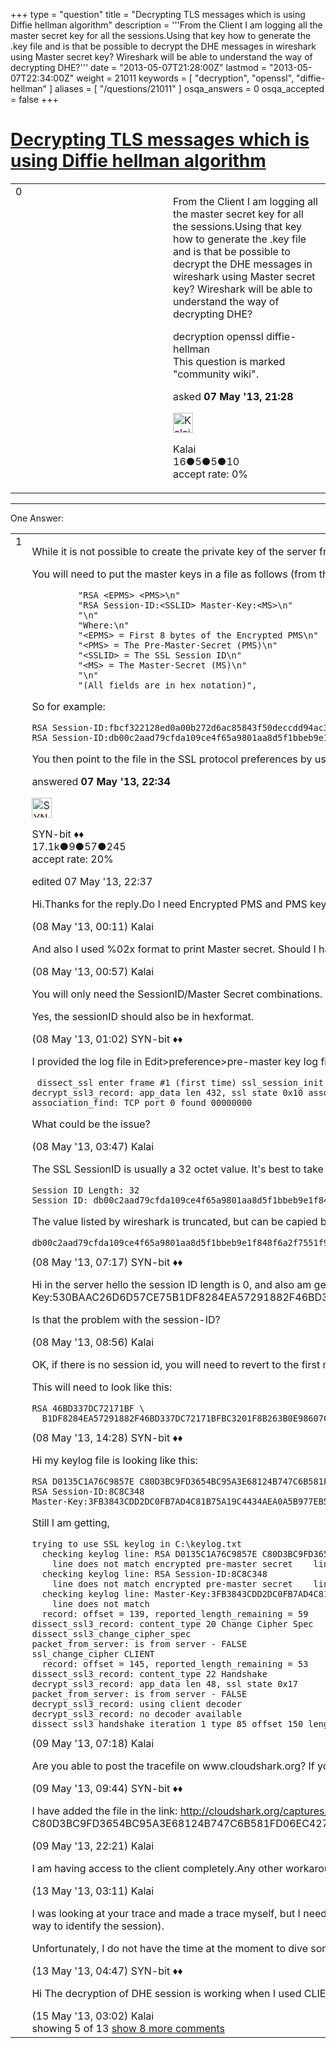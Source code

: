 +++
type = "question"
title = "Decrypting TLS messages which is using Diffie hellman algorithm"
description = '''From the Client I am logging all the master secret key for all the sessions.Using that key how to generate the .key file and is that be possible to decrypt the DHE messages in wireshark using Master secret key? Wireshark will be able to understand the way of decrypting DHE?'''
date = "2013-05-07T21:28:00Z"
lastmod = "2013-05-07T22:34:00Z"
weight = 21011
keywords = [ "decryption", "openssl", "diffie-hellman" ]
aliases = [ "/questions/21011" ]
osqa_answers = 0
osqa_accepted = false
+++

<div class="headNormal">

# [Decrypting TLS messages which is using Diffie hellman algorithm](/questions/21011/decrypting-tls-messages-which-is-using-diffie-hellman-algorithm)

</div>

<div id="main-body">

<div id="askform">

<table id="question-table" style="width:100%;"><colgroup><col style="width: 50%" /><col style="width: 50%" /></colgroup><tbody><tr class="odd"><td style="width: 30px; vertical-align: top"><div class="vote-buttons"><div id="post-21011-score" class="post-score" title="current number of votes">0</div><div id="favorite-count" class="favorite-count"></div></div></td><td><div id="item-right"><div class="question-body"><p>From the Client I am logging all the master secret key for all the sessions.Using that key how to generate the .key file and is that be possible to decrypt the DHE messages in wireshark using Master secret key? Wireshark will be able to understand the way of decrypting DHE?</p></div><div id="question-tags" class="tags-container tags">decryption openssl diffie-hellman</div><div id="question-controls" class="post-controls"><div class="community-wiki">This question is marked "community wiki".</div></div><div class="post-update-info-container"><div class="post-update-info post-update-info-user"><p>asked <strong>07 May '13, 21:28</strong></p><img src="https://secure.gravatar.com/avatar/3606fb2f161676306a345c0e2809e550?s=32&amp;d=identicon&amp;r=g" class="gravatar" width="32" height="32" alt="Kalai&#39;s gravatar image" /><p>Kalai<br />
<span class="score" title="16 reputation points">16</span><span title="5 badges"><span class="badge1">●</span><span class="badgecount">5</span></span><span title="5 badges"><span class="silver">●</span><span class="badgecount">5</span></span><span title="10 badges"><span class="bronze">●</span><span class="badgecount">10</span></span><br />
<span class="accept_rate" title="Rate of the user&#39;s accepted answers">accept rate:</span> <span title="Kalai has no accepted answers">0%</span></p></div></div><div id="comments-container-21011" class="comments-container"></div><div id="comment-tools-21011" class="comment-tools"></div><div class="clear"></div><div id="comment-21011-form-container" class="comment-form-container"></div><div class="clear"></div></div></td></tr></tbody></table>

------------------------------------------------------------------------

<div class="tabBar">

<span id="sort-top"></span>

<div class="headQuestions">

One Answer:

</div>

</div>

<span id="21012"></span>

<div id="answer-container-21012" class="answer">

<table style="width:100%;"><colgroup><col style="width: 50%" /><col style="width: 50%" /></colgroup><tbody><tr class="odd"><td style="width: 30px; vertical-align: top"><div class="vote-buttons"><div id="post-21012-score" class="post-score" title="current number of votes">1</div></div></td><td><div class="item-right"><div class="answer-body"><p>While it is not possible to create the private key of the server from the master keys, you will be able to decrypt the sessions in the tracefile that correspond to the logged master keys.</p><p>You will need to put the master keys in a file as follows (from the source code):</p><pre><code>         &quot;RSA &lt;EPMS&gt; &lt;PMS&gt;\n&quot;
         &quot;RSA Session-ID:&lt;SSLID&gt; Master-Key:&lt;MS&gt;\n&quot;
         &quot;\n&quot;
         &quot;Where:\n&quot;
         &quot;&lt;EPMS&gt; = First 8 bytes of the Encrypted PMS\n&quot;
         &quot;&lt;PMS&gt; = The Pre-Master-Secret (PMS)\n&quot;
         &quot;&lt;SSLID&gt; = The SSL Session ID\n&quot;
         &quot;&lt;MS&gt; = The Master-Secret (MS)\n&quot;
         &quot;\n&quot;
         &quot;(All fields are in hex notation)&quot;,</code></pre><p>So for example:</p><pre><code>RSA Session-ID:fbcf322128ed0a00b272d6ac85843f50deccdd94ac33261523189639f5ba189a Master-Key:bda6ea472f6c39a9fcfd5dc79eb161d1a4cae5d924fdde800f276263fd6df1ee8ed246b5a6412e328eb85744c9bf7cf2
RSA Session-ID:db00c2aad79cfda109ce4f65a9801aa8d5f1bbeb9e1f848f6a2f7551f9de7577 Master-Key:92cdc769c670ba6f48cfe756992ad435401a26d0235900c0f67c846b5f360c108df167ca6b6f443f4d2b118de0ccadb8</code></pre><p>You then point to the file in the SSL protocol preferences by using the "(Pre-)Master-secret log filename" setting.</p></div><div class="answer-controls post-controls"></div><div class="post-update-info-container"><div class="post-update-info post-update-info-user"><p>answered <strong>07 May '13, 22:34</strong></p><img src="https://secure.gravatar.com/avatar/7901a94d8fdd1f9f47cda9a32fcfa177?s=32&amp;d=identicon&amp;r=g" class="gravatar" width="32" height="32" alt="SYN-bit&#39;s gravatar image" /><p>SYN-bit ♦♦<br />
<span class="score" title="17094 reputation points"><span>17.1k</span></span><span title="9 badges"><span class="badge1">●</span><span class="badgecount">9</span></span><span title="57 badges"><span class="silver">●</span><span class="badgecount">57</span></span><span title="245 badges"><span class="bronze">●</span><span class="badgecount">245</span></span><br />
<span class="accept_rate" title="Rate of the user&#39;s accepted answers">accept rate:</span> <span title="SYN-bit has 174 accepted answers">20%</span></p></div><div class="post-update-info post-update-info-edited"><p>edited 07 May '13, 22:37</p></div></div><div id="comments-container-21012" class="comments-container"><span id="21014"></span><div id="comment-21014" class="comment"><div id="post-21014-score" class="comment-score"></div><div class="comment-text"><p>Hi.Thanks for the reply.Do I need Encrypted PMS and PMS keys? If so What are those keys? As Master secret is used to encrypt and decrypt the messages in DHE, only master secret and session Id's are not enough like in your example?</p></div><div id="comment-21014-info" class="comment-info"><span class="comment-age">(08 May '13, 00:11)</span> Kalai</div></div><span id="21015"></span><div id="comment-21015" class="comment"><div id="post-21015-score" class="comment-score"></div><div class="comment-text"><p>And also I used %02x format to print Master secret. Should I have to use the same format for session Id's also?</p></div><div id="comment-21015-info" class="comment-info"><span class="comment-age">(08 May '13, 00:57)</span> Kalai</div></div><span id="21016"></span><div id="comment-21016" class="comment"><div id="post-21016-score" class="comment-score"></div><div class="comment-text"><p>You will only need the SessionID/Master Secret combinations. The other format is for the export that Chrome/Firefox can make when compiled with a debug option.</p><p>Yes, the sessionID should also be in hexformat.</p></div><div id="comment-21016-info" class="comment-info"><span class="comment-age">(08 May '13, 01:02)</span> SYN-bit ♦♦</div></div><span id="21020"></span><div id="comment-21020" class="comment"><div id="post-21020-score" class="comment-score"></div><div class="comment-text"><p>I provided the log file in Edit&gt;preference&gt;pre-master key log file tab (RSA Session-ID:9835348 Master-Key:EC6B8B3131B3842CCFB47308B73B31BB9F870E43B1FA26098064B2C724FA14E910D8F509676BA37D74F15AA6351EDBC0) But nothing is happening ... The ssl debug file is showing the following:</p><p><code> dissect_ssl enter frame #1 (first time) ssl_session_init: initializing ptr 056610A4 size 588   conversation = 05660E64, ssl_session = 056610A4   record: offset = 0, reported_length_remaining = 437 dissect_ssl3_record found version 0x0301(TLS 1.0) -&gt; state 0x10 dissect_ssl3_record: content_type 23 Application Data decrypt_ssl3_record: app_data len 432, ssl state 0x10 association_find: TCP port 9970 found 00000000 packet_from_server: is from server - FALSE decrypt_ssl3_record: using client decoder decrypt_ssl3_record: no decoder available association_find: TCP port 9970 found 00000000 association_find: TCP port 3456 found 00000000 association_find: TCP port 0 found 00000000</code></p><p>What could be the issue?</p></div><div id="comment-21020-info" class="comment-info"><span class="comment-age">(08 May '13, 03:47)</span> Kalai</div></div><span id="21028"></span><div id="comment-21028" class="comment"><div id="post-21028-score" class="comment-score"></div><div class="comment-text"><p>The SSL SessionID is usually a 32 octet value. It's best to take it from the ServerHello:</p><pre><code>Session ID Length: 32
Session ID: db00c2aad79cfda109ce4f65a9801aa8d5f1bbeb9e1f848f...</code></pre><p>The value listed by wireshark is truncated, but can be capied by rightclick -&gt; copy -&gt; bytes -&gt; hex stream. This will result in:</p><pre><code>db00c2aad79cfda109ce4f65a9801aa8d5f1bbeb9e1f848f6a2f7551f9de7577</code></pre></div><div id="comment-21028-info" class="comment-info"><span class="comment-age">(08 May '13, 07:17)</span> SYN-bit ♦♦</div></div><span id="21036"></span><div id="comment-21036" class="comment not_top_scorer"><div id="post-21036-score" class="comment-score"></div><div class="comment-text"><p>Hi in the server hello the session ID length is 0, and also am getting the following lines in the debug file checking keylog line: RSA Session-ID:9E7D348s3 line does not match encrypted pre-master secret line does not match checking keylog line: Master-Key:530BAAC26D6D57CE75B1DF8284EA57291882F46BD337DC72171BFBC3201F8B263B0E98607C1F4F673E39052AC70FC23F line does not match</p><p>Is that the problem with the session-ID?</p></div><div id="comment-21036-info" class="comment-info"><span class="comment-age">(08 May '13, 08:56)</span> Kalai</div></div><span id="21040"></span><div id="comment-21040" class="comment not_top_scorer"><div id="post-21040-score" class="comment-score"></div><div class="comment-text"><p>OK, if there is no session id, you will need to revert to the first method of logging the first 8 octets of the encrypted Pre-Mastersecret together with the Pre-Mastersecret. Both in hex notation.</p><p>This will need to look like this:</p><pre><code>RSA 46BD337DC72171BF \
  B1DF8284EA57291882F46BD337DC72171BFBC3201F8B263B0E98607C1FB1DF8284EA57291882F46BD337DC72171BFBC3</code></pre></div><div id="comment-21040-info" class="comment-info"><span class="comment-age">(08 May '13, 14:28)</span> SYN-bit ♦♦</div></div><span id="21055"></span><div id="comment-21055" class="comment not_top_scorer"><div id="post-21055-score" class="comment-score"></div><div class="comment-text"><p>Hi my keylog file is looking like this:</p><pre><code>RSA D0135C1A76C9857E C80D3BC9FD3654BC95A3E68124B747C6B581FD06EC427AEFAD871104F5C42DCFBBF237067FAABF11266A0D76B049CBC3CB68DFC3659736DABEE5CA092B5D05831498F6354EDE3A0CD65DFDA7701C1F4600834FFDE9AA9B5848437255F4391A78E779084ADD5D5F5FEA8E05E8E97F02BC5613C1B73082AF6EB3A0B52BDACBEBC8
RSA Session-ID:8C8C348
Master-Key:3FB3843CDD2DC0FB7AD4C81B75A19C4434AEA0A5B977EB562BB2B099A180B0884CBFC380A03FA767AF01032601703C6B</code></pre><p>Still I am getting,</p><pre><code>trying to use SSL keylog in C:\keylog.txt
  checking keylog line: RSA D0135C1A76C9857E C80D3BC9FD3654BC95A3E68124B747C6B581FD06EC427AEFAD871104F5C42DCFBBF237067FAABF11266A0D76B049CBC3CB68DFC3659736DABEE5CA092B5D05831498F6354EDE3A0CD65DFDA7701C1F4600834FFDE9AA9B5848437255F4391A78E779084ADD5D5F5FEA8E05E8E97F02BC5613C1B73082AF6EB3A0B52BDACBEBC8
    line does not match encrypted pre-master secret    line does not match
  checking keylog line: RSA Session-ID:8C8C348
    line does not match encrypted pre-master secret    line does not match
  checking keylog line: Master-Key:3FB3843CDD2DC0FB7AD4C81B75A19C4434AEA0A5B977EB562BB2B099A180B0884CBFC380A03FA767AF01032601703C6
    line does not match
  record: offset = 139, reported_length_remaining = 59
dissect_ssl3_record: content_type 20 Change Cipher Spec
dissect_ssl3_change_cipher_spec
packet_from_server: is from server - FALSE
ssl_change_cipher CLIENT
  record: offset = 145, reported_length_remaining = 53
dissect_ssl3_record: content_type 22 Handshake
decrypt_ssl3_record: app_data len 48, ssl state 0x17
packet_from_server: is from server - FALSE
decrypt_ssl3_record: using client decoder
decrypt_ssl3_record: no decoder available
dissect_ssl3_handshake iteration 1 type 85 offset 150 length 7676257 bytes, remaining 198</code></pre></div><div id="comment-21055-info" class="comment-info"><span class="comment-age">(09 May '13, 07:18)</span> Kalai</div></div><span id="21061"></span><div id="comment-21061" class="comment not_top_scorer"><div id="post-21061-score" class="comment-score"></div><div class="comment-text"><p>Are you able to post the tracefile on www.cloudshark.org? If you are worried about the application data, only the SSL handshake is needed.</p></div><div id="comment-21061-info" class="comment-info"><span class="comment-age">(09 May '13, 09:44)</span> SYN-bit ♦♦</div></div><span id="21077"></span><div id="comment-21077" class="comment not_top_scorer"><div id="post-21077-score" class="comment-score"></div><div class="comment-text"><p>I have added the file in the link: <a href="http://cloudshark.org/captures/4161807df249">http://cloudshark.org/captures/4161807df249</a> RSA Session-ID:8C8C348 Master-Key:3FB3843CDD2DC0FB7AD4C81B75A19C4434AEA0A5B977EB562BB2B099A180B0884CBFC380A03FA767AF01032601703C6B PreMaster key-C80D3BC9FD3654BC95A3E68124B747C6B581FD06EC427AEFAD871104F5C42DCFBBF237067FAABF11266A0D76B049CBC3CB68DFC3659736DABEE5CA092B5D05831498F6354EDE3A0CD65DFDA7701C1F4600834FFDE9AA9B5848437255F4391A78E779084ADD5D5F5FEA8E05E8E97F02BC5613C1B73082AF6EB3A0B52BDACBEBC8</p></div><div id="comment-21077-info" class="comment-info"><span class="comment-age">(09 May '13, 22:21)</span> Kalai</div></div><span id="21110"></span><div id="comment-21110" class="comment not_top_scorer"><div id="post-21110-score" class="comment-score"></div><div class="comment-text"><p>I am having access to the client completely.Any other workaround which will decrypt the application data in wireshark?</p></div><div id="comment-21110-info" class="comment-info"><span class="comment-age">(13 May '13, 03:11)</span> Kalai</div></div><span id="21111"></span><div id="comment-21111" class="comment not_top_scorer"><div id="post-21111-score" class="comment-score"></div><div class="comment-text"><p>I was looking at your trace and made a trace myself, but I need to look into the source code to see if it is a simple fix to be able to decrypt SSL sessions for which the key has been exchanged by DH. It does not seem to do that now, even though I believe that logging the (pre-)master secret would be enough to go on (as long as it can be indexed in some way to identify the session).</p><p>Unfortunately, I do not have the time at the moment to dive some deeper. So for now I'm afraid there is no decryption possible for DH sessions, not even with the session keys logged.</p></div><div id="comment-21111-info" class="comment-info"><span class="comment-age">(13 May '13, 04:47)</span> SYN-bit ♦♦</div></div><span id="21145"></span><div id="comment-21145" class="comment not_top_scorer"><div id="post-21145-score" class="comment-score"></div><div class="comment-text"><p>Hi The decryption of DHE session is working when I used CLIENT_RANDOM &lt;hex clientrandom=""&gt; &lt;hex masterkey=""&gt;. When I used capital letters for hex it was not working and its working fine when I use small letters.Thanks for your help...</p></div><div id="comment-21145-info" class="comment-info"><span class="comment-age">(15 May '13, 03:02)</span> Kalai</div></div></div><div id="comment-tools-21012" class="comment-tools"><span class="comments-showing"> showing 5 of 13 </span> <a href="#" class="show-all-comments-link">show 8 more comments</a></div><div class="clear"></div><div id="comment-21012-form-container" class="comment-form-container"></div><div class="clear"></div></div></td></tr></tbody></table>

</div>

<div class="paginator-container-left">

</div>

</div>

</div>

